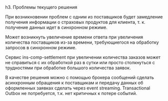 h3. Проблемы текущего решения

При возникновении проблем с одним из поставщиков будет замедление получения информации о страховых продуктов для клиента, т. к. получение данных идет в синхронном режиме.

Может возникнуть увеличение времени ответа при увеличения количества поставщиков из-за времени, требующиегося на обработку запросов в синхронном режиме.

Сервис ins-comp-settlement при увеличении количества заказов может не справиться с их обработкой раз в сутки или просто столкнуться с трудностями при обработке большого количества заявок.

В качестве решения можно с помощью брокера сообщений сделать асинхронным обращения к поставщикам и передачу данных об оформленных заявках сделать через event streaming. Transactional Outbox не потребуется, т.к. нет критичных к потере событий.
